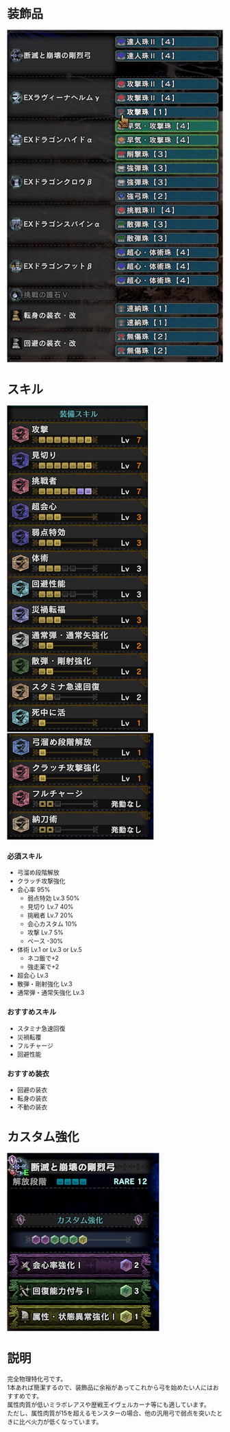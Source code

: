 # 装飾品
!["画像が読み込まれてないよ"](/images/14_1_0_jewels.png)


# スキル
!["画像が読み込まれてないよ"](/images/14_1_0_skills_1.png) !["画像が読み込まれてないよ"](/images/14_1_0_skills_2.png)

### 必須スキル
- 弓溜め段階解放
- クラッチ攻撃強化
- 会心率 95%
  - 弱点特効 Lv.3 50%
  - 見切り Lv.7 40%
  - 挑戦者 Lv.7 20%
  - 会心カスタム 10%
  - 攻撃 Lv.7 5%
  - ベース -30%
- 体術 Lv.1 or Lv.3 or Lv.5
  - ネコ飯で+2
  - 強走薬で+2
- 超会心 Lv.3
- 散弾・剛射強化 Lv.3
- 通常弾・通常矢強化 Lv.3

### おすすめスキル
- スタミナ急速回復
- 災禍転覆
- フルチャージ
- 回避性能

### おすすめ装衣
- 回避の装衣
- 転身の装衣
- 不動の装衣


# カスタム強化
!["画像が読み込まれてないよ"](/images/14_1_0_augmentations.png)


# 説明
完全物理特化弓です。</br>
1本あれば簡潔するので、装飾品に余裕があってこれから弓を始めたい人にはおすすめです。</br>
属性肉質が低いミラボレアスや歴戦王イヴェルカーナ等にも適しています。</br>
ただし、属性肉質が15を超えるモンスターの場合、他の汎用弓で弱点を突いたときに比べ火力が低くなっています。</br>

